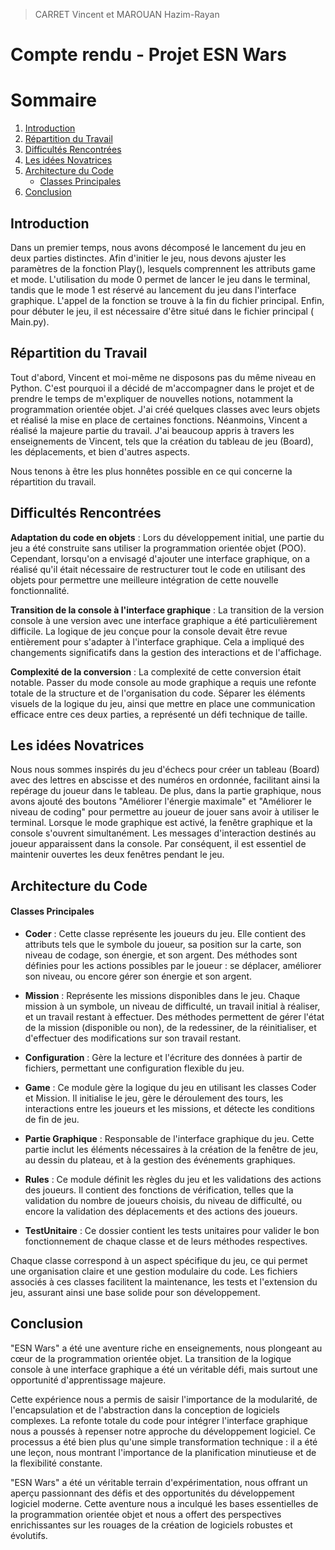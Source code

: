 >CARRET Vincent et MAROUAN Hazim-Rayan
# Compte rendu - Projet ESN Wars


# Sommaire

1. [Introduction](#introduction)
2. [Répartition du Travail](#Répartition-du-Travail)
3. [Difficultés Rencontrées](#difficultés-rencontrées)
4. [Les idées Novatrices](#Les-idées-Novatrices)
5. [Architecture du Code](#architecture-du-code)
    - [Classes Principales](#classes-principales)
6. [Conclusion](#conclusion)

## Introduction
Dans un premier temps, nous avons décomposé le lancement du jeu en deux parties distinctes. Afin d'initier le jeu, nous devons ajuster les paramètres de la fonction Play(), lesquels comprennent les attributs game et mode. L'utilisation du mode 0 permet de lancer le jeu dans le terminal, tandis que le mode 1 est réservé au lancement du jeu dans l'interface graphique. L'appel de la fonction se trouve à la fin du fichier principal. Enfin, pour débuter le jeu, il est nécessaire d'être situé dans le fichier principal ( Main.py).

## Répartition du Travail

Tout d'abord, Vincent et moi-même ne disposons pas du même niveau en Python. C'est pourquoi il a décidé de m'accompagner dans le projet et de prendre le temps de m'expliquer de nouvelles notions, notamment la programmation orientée objet. J'ai créé quelques classes avec leurs objets et réalisé la mise en place de certaines fonctions. Néanmoins, Vincent a réalisé la majeure partie du travail. J'ai beaucoup appris à travers les enseignements de Vincent, tels que la création du tableau de jeu (Board), les déplacements, et bien d'autres aspects.

Nous tenons à être les plus honnêtes possible en ce qui concerne la répartition du travail.


## Difficultés Rencontrées

**Adaptation du code en objets** : Lors du développement initial, une partie du jeu a été construite sans utiliser la programmation orientée objet (POO). Cependant, lorsqu'on a envisagé d'ajouter une interface graphique, on a réalisé qu'il était nécessaire de restructurer tout le code en utilisant des objets pour permettre une meilleure intégration de cette nouvelle fonctionnalité.

**Transition de la console à l'interface graphique** : La transition de la version console à une version avec une interface graphique a été particulièrement difficile. La logique de jeu conçue pour la console devait être revue entièrement pour s'adapter à l'interface graphique. Cela a impliqué des changements significatifs dans la gestion des interactions et de l'affichage.

**Complexité de la conversion** : La complexité de cette conversion était notable. Passer du mode console au mode graphique a requis une refonte totale de la structure et de l'organisation du code. Séparer les éléments visuels de la logique du jeu, ainsi que mettre en place une communication efficace entre ces deux parties, a représenté un défi technique de taille.

## Les idées Novatrices 

Nous nous sommes inspirés du jeu d'échecs pour créer un tableau (Board) avec des lettres en abscisse et des numéros en ordonnée, facilitant ainsi la repérage du joueur dans le tableau. De plus, dans la partie graphique, nous avons ajouté des boutons "Améliorer l'énergie maximale" et "Améliorer le niveau de coding" pour permettre au joueur de jouer sans avoir à utiliser le terminal. Lorsque le mode graphique est activé, la fenêtre graphique et la console s'ouvrent simultanément. Les messages d'interaction destinés au joueur apparaissent dans la console. Par conséquent, il est essentiel de maintenir ouvertes les deux fenêtres pendant le jeu.  

## Architecture du Code


#### Classes Principales

- **Coder** : Cette classe représente les joueurs du jeu. Elle contient des attributs tels que le symbole du joueur, sa position sur la carte, son niveau de codage, son énergie, et son argent. Des méthodes sont définies pour les actions possibles par le joueur : se déplacer, améliorer son niveau, ou encore gérer son énergie et son argent.

- **Mission** : Représente les missions disponibles dans le jeu. Chaque mission à un symbole, un niveau de difficulté, un travail initial à réaliser, et un travail restant à effectuer. Des méthodes permettent de gérer l'état de la mission (disponible ou non), de la redessiner, de la réinitialiser, et d'effectuer des modifications sur son travail restant.
  
- **Configuration** : Gère la lecture et l'écriture des données à partir de fichiers, permettant une configuration flexible du jeu.
  
- **Game** : Ce module gère la logique du jeu en utilisant les classes Coder et Mission. Il initialise le jeu, gère le déroulement des tours, les interactions entre les joueurs et les missions, et détecte les conditions de fin de jeu.
  
- **Partie Graphique** : Responsable de l'interface graphique du jeu. Cette partie inclut les éléments nécessaires à la création de la fenêtre de jeu, au dessin du plateau, et à la gestion des événements graphiques.
  
- **Rules** : Ce module définit les règles du jeu et les validations des actions des joueurs. Il contient des fonctions de vérification, telles que la validation du nombre de joueurs choisis, du niveau de difficulté, ou encore la validation des déplacements et des actions des joueurs.
  
- **TestUnitaire** : Ce dossier contient les tests unitaires pour valider le bon fonctionnement de chaque classe et de leurs méthodes respectives.

Chaque classe correspond à un aspect spécifique du jeu, ce qui permet une organisation claire et une gestion modulaire du code. Les fichiers associés à ces classes facilitent la maintenance, les tests et l'extension du jeu, assurant ainsi une base solide pour son développement.


## Conclusion
"ESN Wars" a été une aventure riche en enseignements, nous plongeant au cœur de la programmation orientée objet. La transition de la logique console à une interface graphique a été un véritable défi, mais surtout une opportunité d'apprentissage majeure.

Cette expérience nous a permis de saisir l'importance de la modularité, de l'encapsulation et de l'abstraction dans la conception de logiciels complexes. La refonte totale du code pour intégrer l'interface graphique nous a poussés à repenser notre approche du développement logiciel. Ce processus a été bien plus qu'une simple transformation technique : il a été une leçon, nous montrant l'importance de la planification minutieuse et de la flexibilité constante.

"ESN Wars" a été un véritable terrain d'expérimentation, nous offrant un aperçu passionnant des défis et des opportunités du développement logiciel moderne. Cette aventure nous a inculqué les bases essentielles de la programmation orientée objet et nous a offert des perspectives enrichissantes sur les rouages de la création de logiciels robustes et évolutifs.

